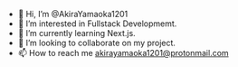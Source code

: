 - 👋 Hi, I’m @AkiraYamaoka1201
- 👀 I’m interested in Fullstack Developmemt.
- 🌱 I’m currently learning Next.js.
- 💞️ I’m looking to collaborate on my project.
- 📫 How to reach me akirayamaoka1201@protonmail.com

<!---
AkiraYamaoka1201/AkiraYamaoka1201 is a ✨ special ✨ repository because its `README.md` (this file) appears on your GitHub profile.
You can click the Preview link to take a look at your changes.
--->
